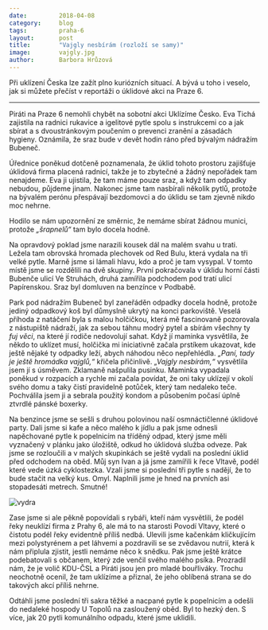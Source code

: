 ```yaml
---
date:         2018-04-08
category:     blog
tags:         praha-6
layout:       post
title:        "Vajgly nesbírám (rozloží se samy)" 
image:        vajgly.jpg
author:       Barbora Hrůzová
---
```


Při uklízení Česka lze zažít plno kuriózních situací. A bývá u toho i veselo, jak si můžete přečíst v reportáži o úklidové akci na Praze 6.

----

Piráti na Praze 6 nemohli chybět na sobotní akci Uklízíme Česko. Eva Tichá zajistila na radnici rukavice a igelitové pytle spolu s instrukcemi co a jak sbírat a s dvoustránkovým poučením o prevenci zranění a zásadách hygieny. Oznámila, že sraz bude v devět hodin ráno před bývalým nádražím Bubeneč.

Úřednice poněkud dotčeně poznamenala, že úklid tohoto prostoru zajišťuje úklidová firma placená radnicí, takže je to zbytečné a žádný nepořádek tam nenajdeme. Eva ji ujistila, že tam máme pouze sraz, a když tam odpadky nebudou, půjdeme jinam. Nakonec jsme tam nasbírali několik pytlů, protože na bývalém perónu přespávají bezdomovci a do úklidu se tam zjevně nikdo moc nehrne. 

Hodilo se nám upozornění ze směrnic, že nemáme sbírat žádnou munici, protože *„šrapnelů“* tam bylo docela hodně. 

Na opravdový poklad jsme narazili kousek dál na malém svahu u trati. Ležela tam obrovská hromada plechovek od Red Bulu, která vydala na tři velké pytle. Marně jsme si lámali hlavu, kdo a proč je tam vysypal. V tomto místě jsme se rozdělili na dvě skupiny. První pokračovala v úklidu horní části Bubenče ulicí Ve Struhách, druhá zamířila podchodem pod tratí ulicí Papírenskou. Sraz byl domluven na benzínce v Podbabě.

Park pod nádražím Bubeneč byl zaneřáděn odpadky docela hodně, protože jediný odpadkový koš byl důmyslně ukrytý na konci parkoviště. Veselá příhoda z natáčení byla s malou holčičkou, která mě fascinovaně pozorovala z nástupiště nádraží, jak za sebou táhnu modrý pytel a sbírám všechny ty *fuj věci*, na které jí rodiče nedovolují sahat. Když jí maminka vysvětlila, že někdo to uklízet musí, holčička mi iniciativně začala prstíkem ukazovat, kde ještě nějaké ty odpadky leží, abych náhodou něco nepřehlédla. *„Paní, tady je ještě hromádka vajglů,“* křičela přičinlivě. *„Vajgly nesbírám,“* vysvětlila jsem jí s úsměvem. Zklamaně našpulila pusinku. Maminka vypadala poněkud v rozpacích a rychle mi začala povídat, že oni taky uklízejí v okolí svého domu a taky čistí pravidelně potůček, který tam nedaleko teče. Pochválila jsem ji a sebrala použitý kondom a působením počasí úplně ztvrdlé pánské boxerky.

Na benzince jsme se sešli s druhou polovinou naší osmnáctičlenné úklidové party. Dali jsme si kafe a něco malého k jídlu a pak jsme odnesli napěchované pytle k popelnicím na tříděný odpad, který jsme měli vyznačený v plánku jako úložiště, odkud ho úklidová služba odveze. Pak jsme se rozloučili a v malých skupinkách se ještě vydali na poslední úklid před odchodem na oběd. Můj syn Ivan a já jsme zamířili k řece Vltavě, podél které vede úzká cyklostezka. Vzali jsme si poslední tři pytle s nadějí, že to bude stačit na velký kus. Omyl. Naplnili jsme je hned na prvních asi stopadesáti metrech. Smutné!

![vydra](vydra.jpg)

Zase jsme si ale pěkně popovídali s rybáři, kteří nám vysvětlili, že podél řeky neuklízí firma z Prahy 6, ale má to na starosti Povodí Vltavy, které o čistotu podél řeky evidentně příliš nedbá. Ulevili jsme kačenkám kličkujícím mezi polystyrénem a pet láhvemi a pozdravili se se zvědavou nutrií, která k nám připlula zjistit, jestli nemáme něco k snědku. Pak jsme ještě krátce podebatovali s občanem, který zde venčil svého malého psíka. Prozradil nám, že je volič KDU-ČSL a Piráti jsou jen pro mladé bouřliváky. Trochu neochotně ocenil, že tam uklízíme a přiznal, že jeho oblíbená strana se do takových akcí příliš nehrne.

Odtáhli jsme poslední tři sakra těžké a nacpané pytle k popelnicím a odešli do nedaleké hospody U Topolů na zasloužený oběd. Byl to hezký den. S více, jak 20 pytli komunálního odpadu, které jsme uklidili.

